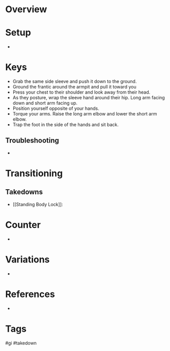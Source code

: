# Overview

# Setup
- 
# Keys
- Grab the same side sleeve and push it down to the ground.
- Ground the frantic around the armpit and pull it toward you
- Press your chest to their shoulder and look away from their head.
- As they posture, wrap the sleeve hand around their hip. Long arm facing down and short arm facing up.
- Position yourself opposite of your hands.
- Torque your arms. Raise the long arm elbow and lower the short arm elbow.
- Trap the foot in the side of the hands and sit back.
## Troubleshooting
- 
# Transitioning
## Takedowns
- [[Standing Body Lock]]:
# Counter
- 
# Variations
- 
# References
- 
# Tags
#gi #takedown